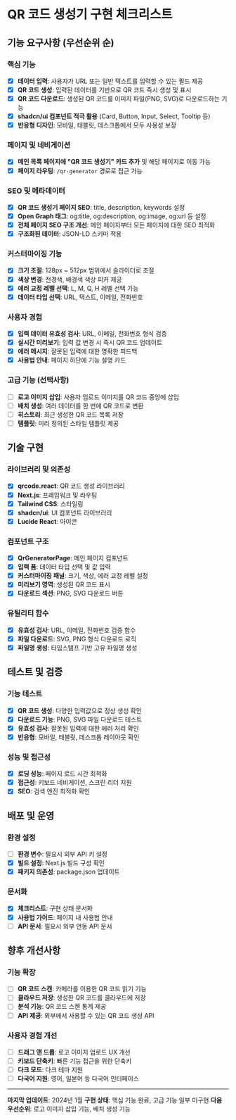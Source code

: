 # QR 코드 생성기 구현 체크리스트

## 기능 요구사항 (우선순위 순)

### 핵심 기능
- [x] **데이터 입력**: 사용자가 URL 또는 일반 텍스트를 입력할 수 있는 필드 제공
- [x] **QR 코드 생성**: 입력된 데이터를 기반으로 QR 코드 즉시 생성 및 표시
- [x] **QR 코드 다운로드**: 생성된 QR 코드를 이미지 파일(PNG, SVG)로 다운로드하는 기능
- [x] **shadcn/ui 컴포넌트 적극 활용** (Card, Button, Input, Select, Tooltip 등)
- [x] **반응형 디자인**: 모바일, 태블릿, 데스크톱에서 모두 사용성 보장

### 페이지 및 네비게이션
- [x] **메인 목록 페이지에 "QR 코드 생성기" 카드 추가** 및 해당 페이지로 이동 가능
- [x] **페이지 라우팅**: `/qr-generator` 경로로 접근 가능

### SEO 및 메타데이터
- [x] **QR 코드 생성기 페이지 SEO**: title, description, keywords 설정
- [x] **Open Graph 태그**: og:title, og:description, og:image, og:url 등 설정
- [x] **전체 페이지 SEO 구조 개선**: 메인 페이지부터 모든 페이지에 대한 SEO 최적화
- [x] **구조화된 데이터**: JSON-LD 스키마 적용

### 커스터마이징 기능
- [x] **크기 조절**: 128px ~ 512px 범위에서 슬라이더로 조절
- [x] **색상 변경**: 전경색, 배경색 색상 피커 제공
- [x] **에러 교정 레벨 선택**: L, M, Q, H 레벨 선택 가능
- [x] **데이터 타입 선택**: URL, 텍스트, 이메일, 전화번호

### 사용자 경험
- [x] **입력 데이터 유효성 검사**: URL, 이메일, 전화번호 형식 검증
- [x] **실시간 미리보기**: 입력 값 변경 시 즉시 QR 코드 업데이트
- [x] **에러 메시지**: 잘못된 입력에 대한 명확한 피드백
- [x] **사용법 안내**: 페이지 하단에 기능 설명 카드

### 고급 기능 (선택사항)
- [ ] **로고 이미지 삽입**: 사용자 업로드 이미지를 QR 코드 중앙에 삽입
- [ ] **배치 생성**: 여러 데이터를 한 번에 QR 코드로 변환
- [ ] **히스토리**: 최근 생성한 QR 코드 목록 저장
- [ ] **템플릿**: 미리 정의된 스타일 템플릿 제공

## 기술 구현

### 라이브러리 및 의존성
- [x] **qrcode.react**: QR 코드 생성 라이브러리
- [x] **Next.js**: 프레임워크 및 라우팅
- [x] **Tailwind CSS**: 스타일링
- [x] **shadcn/ui**: UI 컴포넌트 라이브러리
- [x] **Lucide React**: 아이콘

### 컴포넌트 구조
- [x] **QrGeneratorPage**: 메인 페이지 컴포넌트
- [x] **입력 폼**: 데이터 타입 선택 및 값 입력
- [x] **커스터마이징 패널**: 크기, 색상, 에러 교정 레벨 설정
- [x] **미리보기 영역**: 생성된 QR 코드 표시
- [x] **다운로드 섹션**: PNG, SVG 다운로드 버튼

### 유틸리티 함수
- [x] **유효성 검사**: URL, 이메일, 전화번호 검증 함수
- [x] **파일 다운로드**: SVG, PNG 형식 다운로드 로직
- [x] **파일명 생성**: 타임스탬프 기반 고유 파일명 생성

## 테스트 및 검증

### 기능 테스트
- [x] **QR 코드 생성**: 다양한 입력값으로 정상 생성 확인
- [x] **다운로드 기능**: PNG, SVG 파일 다운로드 테스트
- [x] **유효성 검사**: 잘못된 입력에 대한 에러 처리 확인
- [x] **반응형**: 모바일, 태블릿, 데스크톱 레이아웃 확인

### 성능 및 접근성
- [x] **로딩 성능**: 페이지 로드 시간 최적화
- [x] **접근성**: 키보드 네비게이션, 스크린 리더 지원
- [x] **SEO**: 검색 엔진 최적화 확인

## 배포 및 운영

### 환경 설정
- [ ] **환경 변수**: 필요시 외부 API 키 설정
- [x] **빌드 설정**: Next.js 빌드 구성 확인
- [x] **패키지 의존성**: package.json 업데이트

### 문서화
- [x] **체크리스트**: 구현 상태 문서화
- [x] **사용법 가이드**: 페이지 내 사용법 안내
- [ ] **API 문서**: 필요시 외부 연동 API 문서

## 향후 개선사항

### 기능 확장
- [ ] **QR 코드 스캔**: 카메라를 이용한 QR 코드 읽기 기능
- [ ] **클라우드 저장**: 생성한 QR 코드를 클라우드에 저장
- [ ] **분석 기능**: QR 코드 스캔 통계 제공
- [ ] **API 제공**: 외부에서 사용할 수 있는 QR 코드 생성 API

### 사용자 경험 개선
- [ ] **드래그 앤 드롭**: 로고 이미지 업로드 UX 개선
- [ ] **키보드 단축키**: 빠른 기능 접근을 위한 단축키
- [ ] **다크 모드**: 다크 테마 지원
- [ ] **다국어 지원**: 영어, 일본어 등 다국어 인터페이스

---

**마지막 업데이트**: 2024년 1월
**구현 상태**: 핵심 기능 완료, 고급 기능 일부 미구현
**다음 우선순위**: 로고 이미지 삽입 기능, 배치 생성 기능
